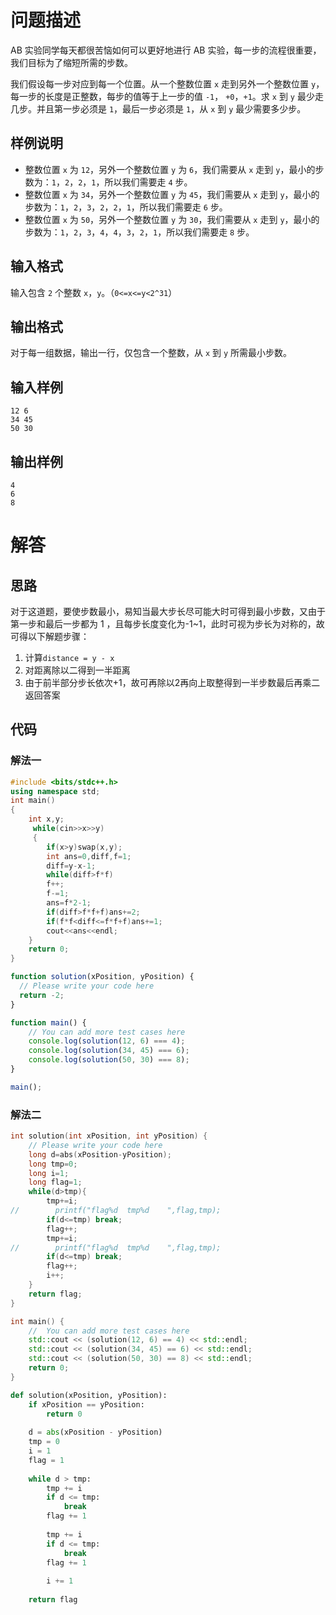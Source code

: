 # 问题描述

AB 实验同学每天都很苦恼如何可以更好地进行 AB 实验，每一步的流程很重要，我们目标为了缩短所需的步数。

我们假设每一步对应到每一个位置。从一个整数位置 `x` 走到另外一个整数位置 `y`，每一步的长度是正整数，每步的值等于上一步的值 `-1`， `+0`，`+1`。求 `x` 到 `y` 最少走几步。并且第一步必须是 `1`，最后一步必须是 `1`，从 `x` 到 `y` 最少需要多少步。

## 样例说明

- 整数位置 `x` 为 `12`，另外一个整数位置 `y` 为 `6`，我们需要从 `x` 走到 `y`，最小的步数为：`1`，`2`，`2`，`1`，所以我们需要走 `4` 步。
- 整数位置 `x` 为 `34`，另外一个整数位置 `y` 为 `45`，我们需要从 `x` 走到 `y`，最小的步数为：`1`，`2`，`3`，`2`，`2`，`1`，所以我们需要走 `6` 步。
- 整数位置 `x` 为 `50`，另外一个整数位置 `y` 为 `30`，我们需要从 `x` 走到 `y`，最小的步数为：`1`，`2`，`3`，`4`，`4`，`3`，`2`，`1`，所以我们需要走 `8` 步。

## 输入格式

输入包含 `2` 个整数 `x`，`y`。（`0<=x<=y<2^31`）

## 输出格式

对于每一组数据，输出一行，仅包含一个整数，从 `x` 到 `y` 所需最小步数。

## 输入样例

```
12 6
34 45
50 30
```

## 输出样例

```
4
6
8
```

# 解答

## 思路

对于这道题，要使步数最小，易知当最大步长尽可能大时可得到最小步数，又由于第一步和最后一步都为 1 ，且每步长度变化为-1~1，此时可视为步长为对称的，故可得以下解题步骤：

1. 计算`distance = y - x`
2. 对距离除以二得到一半距离
3. 由于前半部分步长依次+1，故可再除以2再向上取整得到一半步数最后再乘二返回答案

## 代码

### 解法一
```cpp
#include <bits/stdc++.h>
using namespace std;
int main()
{
	int x,y;
	 while(cin>>x>>y)
	 {
	 	if(x>y)swap(x,y);
	 	int ans=0,diff,f=1;
	 	diff=y-x-1;
	 	while(diff>f*f)
	 	f++;
	 	f-=1;
	 	ans=f*2-1;
	 	if(diff>f*f+f)ans+=2;
	 	if(f*f<diff<=f*f+f)ans+=1;
	 	cout<<ans<<endl;
	} 
	return 0;
}     
```

```js
function solution(xPosition, yPosition) {
  // Please write your code here
  return -2;
}

function main() {
    // You can add more test cases here
    console.log(solution(12, 6) === 4);
    console.log(solution(34, 45) === 6);
    console.log(solution(50, 30) === 8);
}

main();
```

### 解法二

```cpp
int solution(int xPosition, int yPosition) {
    // Please write your code here
    long d=abs(xPosition-yPosition);
    long tmp=0;
    long i=1;
    long flag=1;
    while(d>tmp){
        tmp+=i;
//        printf("flag%d  tmp%d    ",flag,tmp); 
        if(d<=tmp) break;
        flag++;        
        tmp+=i;
//        printf("flag%d  tmp%d    ",flag,tmp); 
        if(d<=tmp) break;
        flag++;
        i++;
    }
    return flag;
}

int main() {
    //  You can add more test cases here
    std::cout << (solution(12, 6) == 4) << std::endl;
    std::cout << (solution(34, 45) == 6) << std::endl;
    std::cout << (solution(50, 30) == 8) << std::endl;
    return 0;
}
```

```python
def solution(xPosition, yPosition):
    if xPosition == yPosition:
        return 0
    
    d = abs(xPosition - yPosition)
    tmp = 0
    i = 1
    flag = 1
    
    while d > tmp:
        tmp += i
        if d <= tmp:
            break
        flag += 1
        
        tmp += i
        if d <= tmp:
            break
        flag += 1
        
        i += 1
    
    return flag
```

